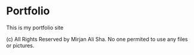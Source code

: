 # Portfolio
This is my portfolio site

(c) All Rights Reserved by Mirjan Ali Sha. No one permited to use any files or pictures.
